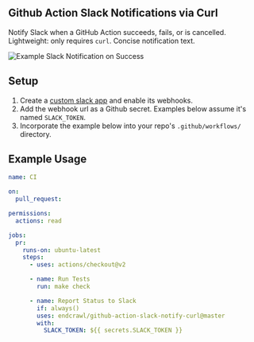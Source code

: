 ## Github Action Slack Notifications via Curl

Notify Slack when a GitHub Action succeeds, fails, or is cancelled. Lightweight: only requires `curl`. Concise notification text.

![Example Slack Notification on Success](./example-slack-notification-success.png)

## Setup

1. Create a [custom slack app](https://api.slack.com/apps?new_app=1) and enable its webhooks.
2. Add the webhook url as a Github secret. Examples below assume it's named `SLACK_TOKEN`.
3. Incorporate the example below into your repo's `.github/workflows/` directory.

## Example Usage

```yaml
name: CI

on:
  pull_request:

permissions:
  actions: read

jobs:
  pr:
    runs-on: ubuntu-latest
    steps:
      - uses: actions/checkout@v2

      - name: Run Tests
        run: make check

      - name: Report Status to Slack
        if: always()
        uses: endcrawl/github-action-slack-notify-curl@master
        with:
          SLACK_TOKEN: ${{ secrets.SLACK_TOKEN }}
```


